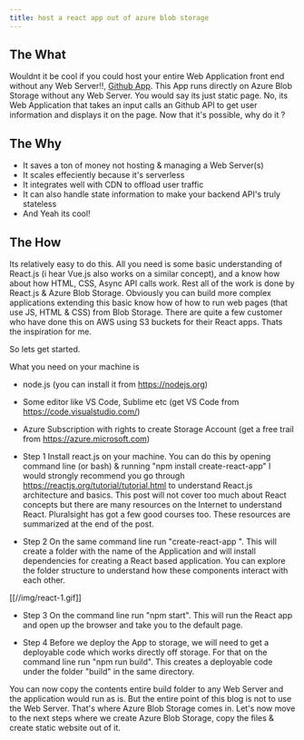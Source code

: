 ```yaml
---
title: host a react app out of azure blob storage
---
```


## The What

Wouldnt it be cool if you could host your entire Web Application front end without any Web Server!!, [Github App](https://yogimonkey.z29.web.core.windows.net/). This App runs directly on Azure Blob Storage without any Web Server. You would say its just static page. No, its Web Application that takes an input calls an Github API to get user information and displays it on the page. Now that it's possible, why do it ?

## The Why

- It saves a ton of money not hosting & managing a Web Server(s)
- It scales effeciently because it's serverless
- It integrates well with CDN to offload user traffic
- It can also handle state information to make your backend API's truly stateless
- And Yeah its cool!


## The How

Its relatively easy to do this. All you need is some basic understanding of React.js (i hear Vue.js also works on a similar concept), and a know how about how HTML, CSS, Async API calls work. Rest all of the work is done by React.js & Azure Blob Storage. Obviously you can build more complex applications extending this basic know how of how to run web pages (that use JS, HTML & CSS) from Blob Storage. There are quite a few customer who have done this on AWS using S3 buckets for their React apps. Thats the inspiration for me. 

So lets get started.

What you need on your machine is
- node.js (you can install it from https://nodejs.org)
- Some editor like VS Code, Sublime etc (get VS Code from https://code.visualstudio.com/)
- Azure Subscription with rights to create Storage Account (get a free trail from https://azure.microsoft.com)

- Step 1
Install react.js on your machine. You can do this by opening command line (or bash) & running "npm install create-react-app"
I would strongly recommend you go through https://reactjs.org/tutorial/tutorial.html to understand React.js architecture and basics. This post will not cover too much about React concepts but there are many resources on the Internet to understand React. Pluralsight has got a few good courses too. These resources are summarized at the end of the post.

- Step 2
On the same command line run "create-react-app <myappname>". This will create a folder with the name of the Application and will install dependencies for creating a React based application. You can explore the folder structure to understand how these components interact with each other.

[[//img/react-1.gif]]

- Step 3
On the command line run "npm start". This will run the React app and open up the browser and take you to the default page.

- Step 4
Before we deploy the App to storage, we will need to get a deployable code which works directly off storage. For that on the command line run "npm run build". This creates a deployable code under the folder "build" in the same directory.

You can now copy the contents entire build folder to any Web Server and the application would run as is. But the entire point of this blog is not to use the Web Server. That's where Azure Blob Storage comes in. Let's now move to the next steps where we create Azure Blob Storage, copy the files & create static website out of it.





